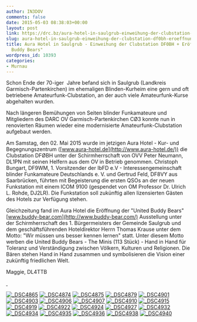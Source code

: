 ```yaml
---
author: IN3DOV
comments: false
date: 2015-05-03 08:38:03+00:00
layout: post
link: https://drc.bz/aura-hotel-in-saulgrub-einweihung-der-clubstation-df0bh-eroeffnung-von-united-buddy-bears/
slug: aura-hotel-in-saulgrub-einweihung-der-clubstation-df0bh-eroeffnung-von-united-buddy-bears
title: Aura Hotel in Saulgrub - Einweihung der Clubstation DF0BH + Eröffnung von "United
  Buddy Bears"
wordpress_id: 10393
categories:
- Murnau
---
```


Schon Ende der 70-iger  Jahre befand sich in Saulgrub (Landkreis Garmisch-Partenkirchen) im ehemaligen Blinden-Kurheim eine gern und oft betriebene Amateurfunk-Clubstation, an der auch viele Amateurfunk-Kurse abgehalten wurden.

Nach längeren Bemühungen von Seiten blinder Funkamateure und Mitgliedern des DARC OV Garmisch-Partenkirchen CØ3 konnte nun in renovierten Räumen wieder eine modernisierte Amateurfunk-Clubstation aufgebaut werden.

Am Samstag, den 02. Mai 2015 wurde im jetzigen Aura Hotel - Kur- und Begegnungszentrum ([www.aura-hotel.de](http://www.aura-hotel.de/)) die Clubstation DFØBH unter der Schirmherrschaft von OVV Peter Neumann, DL1PN mit seinen Helfern aus dem OV in Betrieb genommen. Christoph Bungart, DF9WM, 1. Vorsitzender der IbFD e.V - Interessengemeinschaft blinder Funkamateure Deutschlands e. V. und Gertrud Feld, DF8VY aus Saarbrücken, führten mit Begeisterung die ersten QSOs an der neuen Funkstation mit einem ICOM 9100 (gespendet von OM Professor Dr. Ulrich L. Rohde, DJ2LR). Die Funkstation soll zukünftig allen lizensierten Gästen des Hotels zur Verfügung stehen.

Gleichzeitung fand im Aura Hotel die Eröffnung der "United Buddy Bears" [www.buddy-bear.com](http://www.buddy-bear.com/) Ausstellung unter der Schirmherrschaft des 1. Bürgermeisters der Gemeinde Saulgrub und dem geschäftsführenden Hoteldirektor Herrn Thomas Krause unter dem Motto: "Wir müssen uns besser kennen lernen" statt. Unter diesem Motto werben die United Buddy Bears - The Minis (113 Stück) - Hand in Hand für Toleranz und Verständigung zwischen Völkern, Kulturen und Religionen. Die Bären stehen Hand in Hand zusammen und symbolisieren die Vision einer zukünftig friedlichen Welt.

Maggie, DL4TTB

[ ](https://drc.bz/wp-content/uploads/2015/05/DSC4865.jpg)

[![_DSC4865](https://drc.bz/wp-content/uploads/2015/05/DSC4865.jpg)](https://drc.bz/wp-content/uploads/2015/05/DSC4865.jpg) [![_DSC4874](https://drc.bz/wp-content/uploads/2015/05/DSC4874.jpg)](https://drc.bz/wp-content/uploads/2015/05/DSC4874.jpg) [![_DSC4875](https://drc.bz/wp-content/uploads/2015/05/DSC4875.jpg)](https://drc.bz/wp-content/uploads/2015/05/DSC4875.jpg) [![_DSC4879](https://drc.bz/wp-content/uploads/2015/05/DSC4879.jpg)](https://drc.bz/wp-content/uploads/2015/05/DSC4879.jpg) [![_DSC4901](https://drc.bz/wp-content/uploads/2015/05/DSC4901.jpg)](https://drc.bz/wp-content/uploads/2015/05/DSC4901.jpg) [![_DSC4903](https://drc.bz/wp-content/uploads/2015/05/DSC4903.jpg)](https://drc.bz/wp-content/uploads/2015/05/DSC4903.jpg) [![_DSC4906](https://drc.bz/wp-content/uploads/2015/05/DSC4906.jpg)](https://drc.bz/wp-content/uploads/2015/05/DSC4906.jpg) [![_DSC4907](https://drc.bz/wp-content/uploads/2015/05/DSC4907.jpg)](https://drc.bz/wp-content/uploads/2015/05/DSC4907.jpg) [![_DSC4910](https://drc.bz/wp-content/uploads/2015/05/DSC4910.jpg)](https://drc.bz/wp-content/uploads/2015/05/DSC4910.jpg) [![_DSC4915](https://drc.bz/wp-content/uploads/2015/05/DSC4915.jpg)](https://drc.bz/wp-content/uploads/2015/05/DSC4915.jpg) [![_DSC4919](https://drc.bz/wp-content/uploads/2015/05/DSC4919.jpg)](https://drc.bz/wp-content/uploads/2015/05/DSC4919.jpg) [![_DSC4922](https://drc.bz/wp-content/uploads/2015/05/DSC4922.jpg)](https://drc.bz/wp-content/uploads/2015/05/DSC4922.jpg) [![_DSC4924](https://drc.bz/wp-content/uploads/2015/05/DSC4924.jpg)](https://drc.bz/wp-content/uploads/2015/05/DSC4924.jpg) [![_DSC4927](https://drc.bz/wp-content/uploads/2015/05/DSC4927.jpg)](https://drc.bz/wp-content/uploads/2015/05/DSC4927.jpg) [![_DSC4932](https://drc.bz/wp-content/uploads/2015/05/DSC4932.jpg)](https://drc.bz/wp-content/uploads/2015/05/DSC4932.jpg) [![_DSC4934](https://drc.bz/wp-content/uploads/2015/05/DSC4934.jpg)](https://drc.bz/wp-content/uploads/2015/05/DSC4934.jpg) [![_DSC4935](https://drc.bz/wp-content/uploads/2015/05/DSC4935.jpg)](https://drc.bz/wp-content/uploads/2015/05/DSC4935.jpg) [![_DSC4936](https://drc.bz/wp-content/uploads/2015/05/DSC4936.jpg)](https://drc.bz/wp-content/uploads/2015/05/DSC4936.jpg) [![_DSC4938](https://drc.bz/wp-content/uploads/2015/05/DSC4938.jpg)](https://drc.bz/wp-content/uploads/2015/05/DSC4938.jpg) [![_DSC4940](https://drc.bz/wp-content/uploads/2015/05/DSC4940.jpg)](https://drc.bz/wp-content/uploads/2015/05/DSC4940.jpg)


